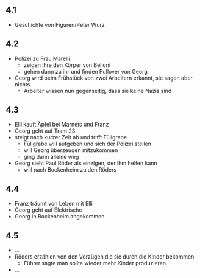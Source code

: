 ## 4.1

- Geschichte von Figuren/Peter Wurz

## 4.2

- Polizei zu Frau Marelli
	- zeigen ihre den Körper von Belloni
	- gehen dann zu ihr und finden Pullover von Georg
- Georg wird beim Frühstück von zwei Arbeitern erkannt, sie sagen aber nichts
	- Arbeiter wissen nun gegenseitig, dass sie keine Nazis sind

## 4.3

- Elli kauft Äpfel bei Marnets und Franz
- Georg geht auf Tram 23
- steigt nach kurzer Zeit ab und trifft Füllgrabe
	- Füllgrabe will aufgeben und sich der Polizei stellen
	- will Georg überzeugen mitzukommen
	- ging dann alleine weg
- Georg sieht Paul Röder als einzigen, der ihm helfen kann
	- will nach Bockenheim zu den Röders

## 4.4

- Franz träumt von Leben mit Elli
- Georg geht auf Elektrische
- Georg in Bockenheim angekommen

## 4.5

- ...
- Röders erzählen von den Vorzügen die sie durch die Kinder bekommen
	- Führer sagte man sollte wieder mehr Kinder produzieren
- ...

